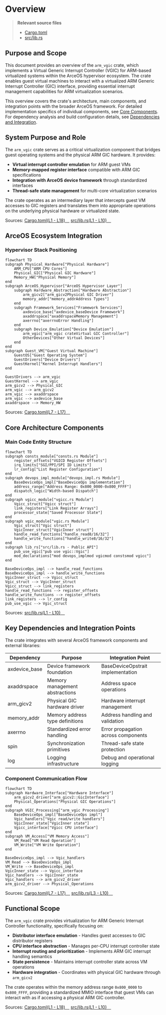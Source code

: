 # Overview

> **Relevant source files**
> * [Cargo.toml](https://github.com/arceos-hypervisor/arm_vgic/blob/2fa3fe56/Cargo.toml)
> * [src/lib.rs](https://github.com/arceos-hypervisor/arm_vgic/blob/2fa3fe56/src/lib.rs)

## Purpose and Scope

This document provides an overview of the `arm_vgic` crate, which implements a Virtual Generic Interrupt Controller (VGIC) for ARM-based virtualized systems within the ArceOS hypervisor ecosystem. The crate enables guest virtual machines to interact with a virtualized ARM Generic Interrupt Controller (GIC) interface, providing essential interrupt management capabilities for ARM virtualization scenarios.

This overview covers the crate's architecture, main components, and integration points with the broader ArceOS framework. For detailed implementation specifics of individual components, see [Core Components](/arceos-hypervisor/arm_vgic/3-core-components). For dependency analysis and build configuration details, see [Dependencies and Integration](/arceos-hypervisor/arm_vgic/4-dependencies-and-integration).

## System Purpose and Role

The `arm_vgic` crate serves as a critical virtualization component that bridges guest operating systems and the physical ARM GIC hardware. It provides:

* **Virtual interrupt controller emulation** for ARM guest VMs
* **Memory-mapped register interface** compatible with ARM GIC specifications
* **Integration with ArceOS device framework** through standardized interfaces
* **Thread-safe state management** for multi-core virtualization scenarios

The crate operates as an intermediary layer that intercepts guest VM accesses to GIC registers and translates them into appropriate operations on the underlying physical hardware or virtualized state.

Sources: [Cargo.toml(L1 - L18)&emsp;](https://github.com/arceos-hypervisor/arm_vgic/blob/2fa3fe56/Cargo.toml#L1-L18) [src/lib.rs(L1 - L10)&emsp;](https://github.com/arceos-hypervisor/arm_vgic/blob/2fa3fe56/src/lib.rs#L1-L10)

## ArceOS Ecosystem Integration

### Hypervisor Stack Positioning

```mermaid
flowchart TD
subgraph Physical_Hardware["Physical Hardware"]
    ARM_CPU["ARM CPU Cores"]
    Physical_GIC["Physical GIC Hardware"]
    Memory_HW["Physical Memory"]
end
subgraph ArceOS_Hypervisor["ArceOS Hypervisor Layer"]
    subgraph Hardware_Abstraction["Hardware Abstraction"]
        arm_gicv2["arm_gicv2Physical GIC Driver"]
        memory_addr["memory_addrAddress Types"]
    end
    subgraph Framework_Services["Framework Services"]
        axdevice_base["axdevice_baseDevice Framework"]
        axaddrspace["axaddrspaceMemory Management"]
        axerrno["axerrnoError Handling"]
    end
    subgraph Device_Emulation["Device Emulation"]
        arm_vgic["arm_vgic crateVirtual GIC Controller"]
        OtherDevices["Other Virtual Devices"]
    end
end
subgraph Guest_VM["Guest Virtual Machine"]
    GuestOS["Guest Operating System"]
    GuestDrivers["Device Drivers"]
    GuestKernel["Kernel Interrupt Handlers"]
end

GuestDrivers --> arm_vgic
GuestKernel --> arm_vgic
arm_gicv2 --> Physical_GIC
arm_vgic --> arm_gicv2
arm_vgic --> axaddrspace
arm_vgic --> axdevice_base
axaddrspace --> Memory_HW
```

Sources: [Cargo.toml(L7 - L17)&emsp;](https://github.com/arceos-hypervisor/arm_vgic/blob/2fa3fe56/Cargo.toml#L7-L17)

## Core Architecture Components

### Main Code Entity Structure

```mermaid
flowchart TD
subgraph consts_module["consts.rs Module"]
    register_offsets["VGICD Register Offsets"]
    irq_limits["SGI/PPI/SPI ID Limits"]
    lr_config["List Register Configuration"]
end
subgraph devops_impl_module["devops_impl.rs Module"]
    BaseDeviceOps_impl["BaseDeviceOps implementation"]
    address_range["Address Range: 0x800_0000-0x800_FFFF"]
    dispatch_logic["Width-based Dispatch"]
end
subgraph vgicc_module["vgicc.rs Module"]
    Vgicc_struct["Vgicc struct"]
    link_registers["Link Register Arrays"]
    processor_state["Saved Processor State"]
end
subgraph vgic_module["vgic.rs Module"]
    Vgic_struct["Vgic struct"]
    VgicInner_struct["VgicInner struct"]
    handle_read_functions["handle_read8/16/32"]
    handle_write_functions["handle_write8/16/32"]
end
subgraph lib_rs["src/lib.rs - Public API"]
    pub_use_vgic["pub use vgic::Vgic"]
    mod_declarations["mod devops_implmod vgicmod constsmod vgicc"]
end

BaseDeviceOps_impl --> handle_read_functions
BaseDeviceOps_impl --> handle_write_functions
VgicInner_struct --> Vgicc_struct
Vgic_struct --> VgicInner_struct
Vgicc_struct --> link_registers
handle_read_functions --> register_offsets
handle_write_functions --> register_offsets
link_registers --> lr_config
pub_use_vgic --> Vgic_struct
```

Sources: [src/lib.rs(L1 - L10)&emsp;](https://github.com/arceos-hypervisor/arm_vgic/blob/2fa3fe56/src/lib.rs#L1-L10)

## Key Dependencies and Integration Points

The crate integrates with several ArceOS framework components and external libraries:

|Dependency|Purpose|Integration Point|
| --- | --- | --- |
|axdevice_base|Device framework foundation|BaseDeviceOpstrait implementation|
|axaddrspace|Memory management abstractions|Address space operations|
|arm_gicv2|Physical GIC hardware driver|Hardware interrupt management|
|memory_addr|Memory address type definitions|Address handling and validation|
|axerrno|Standardized error handling|Error propagation across components|
|spin|Synchronization primitives|Thread-safe state protection|
|log|Logging infrastructure|Debug and operational logging|

### Component Communication Flow

```mermaid
flowchart TD
subgraph Hardware_Interface["Hardware Interface"]
    arm_gicv2_driver["arm_gicv2::GicInterface"]
    Physical_Operations["Physical GIC Operations"]
end
subgraph VGIC_Processing["arm_vgic Processing"]
    BaseDeviceOps_impl["BaseDeviceOps impl"]
    Vgic_handlers["Vgic read/write handlers"]
    VgicInner_state["VgicInner state"]
    Vgicc_interface["Vgicc CPU interface"]
end
subgraph VM_Access["VM Memory Access"]
    VM_Read["VM Read Operation"]
    VM_Write["VM Write Operation"]
end

BaseDeviceOps_impl --> Vgic_handlers
VM_Read --> BaseDeviceOps_impl
VM_Write --> BaseDeviceOps_impl
VgicInner_state --> Vgicc_interface
Vgic_handlers --> VgicInner_state
Vgic_handlers --> arm_gicv2_driver
arm_gicv2_driver --> Physical_Operations
```

Sources: [Cargo.toml(L7 - L17)&emsp;](https://github.com/arceos-hypervisor/arm_vgic/blob/2fa3fe56/Cargo.toml#L7-L17) [src/lib.rs(L3 - L10)&emsp;](https://github.com/arceos-hypervisor/arm_vgic/blob/2fa3fe56/src/lib.rs#L3-L10)

## Functional Scope

The `arm_vgic` crate provides virtualization for ARM Generic Interrupt Controller functionality, specifically focusing on:

* **Distributor interface emulation** - Handles guest accesses to GIC distributor registers
* **CPU interface abstraction** - Manages per-CPU interrupt controller state
* **Interrupt routing and prioritization** - Implements ARM GIC interrupt handling semantics
* **State persistence** - Maintains interrupt controller state across VM operations
* **Hardware integration** - Coordinates with physical GIC hardware through `arm_gicv2`

The crate operates within the memory address range `0x800_0000` to `0x800_FFFF`, providing a standardized MMIO interface that guest VMs can interact with as if accessing a physical ARM GIC controller.

Sources: [Cargo.toml(L1 - L18)&emsp;](https://github.com/arceos-hypervisor/arm_vgic/blob/2fa3fe56/Cargo.toml#L1-L18) [src/lib.rs(L1 - L10)&emsp;](https://github.com/arceos-hypervisor/arm_vgic/blob/2fa3fe56/src/lib.rs#L1-L10)